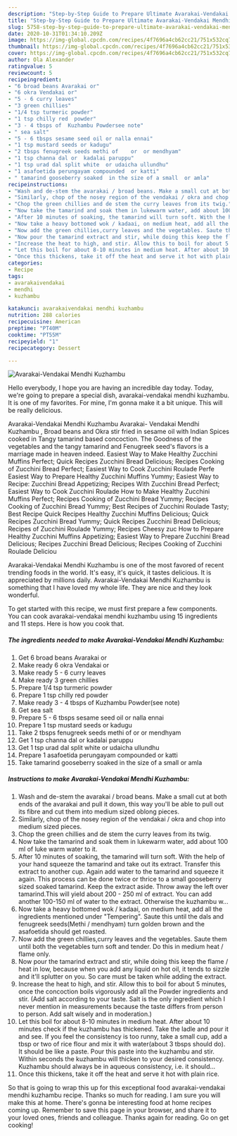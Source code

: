 ```yaml
---
description: "Step-by-Step Guide to Prepare Ultimate Avarakai-Vendakai Mendhi Kuzhambu"
title: "Step-by-Step Guide to Prepare Ultimate Avarakai-Vendakai Mendhi Kuzhambu"
slug: 5758-step-by-step-guide-to-prepare-ultimate-avarakai-vendakai-mendhi-kuzhambu
date: 2020-10-31T01:34:10.209Z
image: https://img-global.cpcdn.com/recipes/4f7696a4cb62cc21/751x532cq70/avarakai-vendakai-mendhi-kuzhambu-recipe-main-photo.jpg
thumbnail: https://img-global.cpcdn.com/recipes/4f7696a4cb62cc21/751x532cq70/avarakai-vendakai-mendhi-kuzhambu-recipe-main-photo.jpg
cover: https://img-global.cpcdn.com/recipes/4f7696a4cb62cc21/751x532cq70/avarakai-vendakai-mendhi-kuzhambu-recipe-main-photo.jpg
author: Ola Alexander
ratingvalue: 5
reviewcount: 5
recipeingredient:
- "6 broad beans Avarakai or"
- "6 okra Vendakai or"
- "5 - 6 curry leaves"
- "3 green chillies"
- "1/4 tsp turmeric powder"
- "1 tsp chilly red  powder"
- "3 - 4 tbsps of  Kuzhambu Powdersee note"
- " sea salt"
- "5 - 6 tbsps sesame seed oil or nalla ennai"
- "1 tsp mustard seeds or kadugu"
- "2 tbsps fenugreek seeds methi of    or  or mendhyam"
- "1 tsp channa dal or  kadalai paruppu"
- "1 tsp urad dal split white  or udaicha ullundhu"
- "1 asafoetida perungayam compounded  or katti"
- " tamarind gooseberry soaked  in the size of a small  or amla"
recipeinstructions:
- "Wash and de-stem the avarakai / broad beans. Make a small cut at both ends of the avarakai and pull it down, this way you&#39;ll be able to pull out its fibre and cut them into medium sized oblong pieces."
- "Similarly, chop of the nosey region of the vendakai / okra and chop into medium sized pieces."
- "Chop the green chillies and de stem the curry leaves from its twig."
- "Now take the tamarind and soak them in lukewarm water, add about 100 ml of luke warm water to it."
- "After 10 minutes of soaking, the tamarind will turn soft. With the help of your hand squeeze the tamarind and take out its extract. Transfer this extract to another cup. Again add water to the tamarind and squeeze it again. This process can be done twice or thrice to a small gooseberry sized soaked tamarind. Keep the extract aside. Throw away the left over tamarind.This will yield about 200 - 250 ml of extract. You can add another 100-150 ml of water to the extract. Otherwise the kuzhambu w..."
- "Now take a heavy bottomed wok / kadaai, on medium heat, add all the ingredients mentioned under &#34;Tempering&#34;. Saute this until the dals and fenugreek seeds(Methi / mendhyam) turn golden brown and the asafoetida should get roasted."
- "Now add the green chillies,curry leaves and the vegetables. Saute them until both the vegetables turn soft and tender. Do this in medium heat / flame only."
- "Now pour the tamarind extract and stir, while doing this keep the flame / heat in low, because when you add any liquid on hot oil, it tends to sizzle and it&#39;ll splutter on you. So care must be taken while adding the extract."
- "Increase the heat to high, and stir. Allow this to boil for about 5 minutes, once the concoction boils vigorously add all the Powder ingredients and stir. (Add salt according to your taste. Salt is the only ingredient which I never mention in measurements because the taste differs from person to person. Add salt wisely and in moderation.)"
- "Let this boil for about 8-10 minutes in medium heat. After about 10 minutes check if the kuzhambu has thickened. Take the ladle and pour it and see. If you feel the consistency is too runny, take a small cup, add a tbsp or two of rice flour and mix it with water(about 3 tbsps should do). It should be like a paste. Pour this paste into the kuzhambu and stir. Within seconds the kuzhambu will thicken to your desired consistency. Kuzhambu should always be in aqueous consistency, i.e. it should..."
- "Once this thickens, take it off the heat and serve it hot with plain rice."
categories:
- Recipe
tags:
- avarakaivendakai
- mendhi
- kuzhambu

katakunci: avarakaivendakai mendhi kuzhambu 
nutrition: 288 calories
recipecuisine: American
preptime: "PT40M"
cooktime: "PT55M"
recipeyield: "1"
recipecategory: Dessert

---
```



![Avarakai-Vendakai Mendhi Kuzhambu](https://img-global.cpcdn.com/recipes/4f7696a4cb62cc21/751x532cq70/avarakai-vendakai-mendhi-kuzhambu-recipe-main-photo.jpg)

Hello everybody, I hope you are having an incredible day today. Today, we're going to prepare a special dish, avarakai-vendakai mendhi kuzhambu. It is one of my favorites. For mine, I'm gonna make it a bit unique. This will be really delicious.

Avarakai-Vendakai Mendhi Kuzhambu Avarakai- Vendakai Mendhi Kuzhambu , Broad beans and Okra stir fried in sesame oil with Indian Spices cooked in Tangy tamarind based concoction. The Goodness of the vegetables and the tangy tamarind and Fenugreek seed&#39;s flavors is a marriage made in heaven indeed. Easiest Way to Make Healthy Zucchini Muffins Perfect; Quick Recipes Zucchini Bread Delicious; Recipes Cooking of Zucchini Bread Perfect; Easiest Way to Cook Zucchini Roulade Perfe Easiest Way to Prepare Healthy Zucchini Muffins Yummy; Easiest Way to Recipe: Zucchini Bread Appetizing; Recipes With Zucchini Bread Perfect; Easiest Way to Cook Zucchini Roulade How to Make Healthy Zucchini Muffins Perfect; Recipes Cooking of Zucchini Bread Yummy; Recipes Cooking of Zucchini Bread Yummy; Best Recipes of Zucchini Roulade Tasty; Best Recipe Quick Recipes Healthy Zucchini Muffins Delicious; Quick Recipes Zucchini Bread Yummy; Quick Recipes Zucchini Bread Delicious; Recipes of Zucchini Roulade Yummy; Recipes Cheesy zuc How to Prepare Healthy Zucchini Muffins Appetizing; Easiest Way to Prepare Zucchini Bread Delicious; Recipes Zucchini Bread Delicious; Recipes Cooking of Zucchini Roulade Deliciou

Avarakai-Vendakai Mendhi Kuzhambu is one of the most favored of recent trending foods in the world. It's easy, it's quick, it tastes delicious. It is appreciated by millions daily. Avarakai-Vendakai Mendhi Kuzhambu is something that I have loved my whole life. They are nice and they look wonderful.


To get started with this recipe, we must first prepare a few components. You can cook avarakai-vendakai mendhi kuzhambu using 15 ingredients and 11 steps. Here is how you cook that.

<!--inarticleads1-->

##### The ingredients needed to make Avarakai-Vendakai Mendhi Kuzhambu:

1. Get 6 broad beans Avarakai or
1. Make ready 6 okra Vendakai or
1. Make ready 5 - 6 curry leaves
1. Make ready 3 green chillies
1. Prepare 1/4 tsp turmeric powder
1. Prepare 1 tsp chilly red  powder
1. Make ready 3 - 4 tbsps of  Kuzhambu Powder(see note)
1. Get  sea salt
1. Prepare 5 - 6 tbsps sesame seed oil or nalla ennai
1. Prepare 1 tsp mustard seeds or kadugu
1. Take 2 tbsps fenugreek seeds methi of    or  or mendhyam
1. Get 1 tsp channa dal or  kadalai paruppu
1. Get 1 tsp urad dal split white  or udaicha ullundhu
1. Prepare 1 asafoetida perungayam compounded  or katti
1. Take  tamarind gooseberry soaked  in the size of a small  or amla




<!--inarticleads2-->

##### Instructions to make Avarakai-Vendakai Mendhi Kuzhambu:

1. Wash and de-stem the avarakai / broad beans. Make a small cut at both ends of the avarakai and pull it down, this way you&#39;ll be able to pull out its fibre and cut them into medium sized oblong pieces.
1. Similarly, chop of the nosey region of the vendakai / okra and chop into medium sized pieces.
1. Chop the green chillies and de stem the curry leaves from its twig.
1. Now take the tamarind and soak them in lukewarm water, add about 100 ml of luke warm water to it.
1. After 10 minutes of soaking, the tamarind will turn soft. With the help of your hand squeeze the tamarind and take out its extract. Transfer this extract to another cup. Again add water to the tamarind and squeeze it again. This process can be done twice or thrice to a small gooseberry sized soaked tamarind. Keep the extract aside. Throw away the left over tamarind.This will yield about 200 - 250 ml of extract. You can add another 100-150 ml of water to the extract. Otherwise the kuzhambu w...
1. Now take a heavy bottomed wok / kadaai, on medium heat, add all the ingredients mentioned under &#34;Tempering&#34;. Saute this until the dals and fenugreek seeds(Methi / mendhyam) turn golden brown and the asafoetida should get roasted.
1. Now add the green chillies,curry leaves and the vegetables. Saute them until both the vegetables turn soft and tender. Do this in medium heat / flame only.
1. Now pour the tamarind extract and stir, while doing this keep the flame / heat in low, because when you add any liquid on hot oil, it tends to sizzle and it&#39;ll splutter on you. So care must be taken while adding the extract.
1. Increase the heat to high, and stir. Allow this to boil for about 5 minutes, once the concoction boils vigorously add all the Powder ingredients and stir. (Add salt according to your taste. Salt is the only ingredient which I never mention in measurements because the taste differs from person to person. Add salt wisely and in moderation.)
1. Let this boil for about 8-10 minutes in medium heat. After about 10 minutes check if the kuzhambu has thickened. Take the ladle and pour it and see. If you feel the consistency is too runny, take a small cup, add a tbsp or two of rice flour and mix it with water(about 3 tbsps should do). It should be like a paste. Pour this paste into the kuzhambu and stir. Within seconds the kuzhambu will thicken to your desired consistency. Kuzhambu should always be in aqueous consistency, i.e. it should...
1. Once this thickens, take it off the heat and serve it hot with plain rice.




So that is going to wrap this up for this exceptional food avarakai-vendakai mendhi kuzhambu recipe. Thanks so much for reading. I am sure you will make this at home. There's gonna be interesting food at home recipes coming up. Remember to save this page in your browser, and share it to your loved ones, friends and colleague. Thanks again for reading. Go on get cooking!
